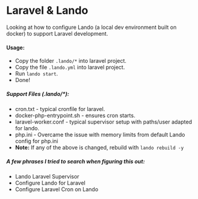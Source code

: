 
# Laravel & Lando

Looking at how to configure Lando (a local dev environment built on docker) to support Laravel development.

#### Usage: 
- Copy the folder `.lando/*` into laravel project.
- Copy the file `.lando.yml` into laravel project.
- Run `lando start`.
- Done!

##### Support Files (.lando/*):
- cron.txt - typical cronfile for laravel.
- docker-php-entrypoint.sh - ensures cron starts.
- laravel-worker.conf - typical supervisor setup with paths/user adapted for lando.
- php.ini - Overcame the issue with memory limits from default Lando config for php.ini
- **Note:** If any of the above is changed, rebuild with `lando rebuild -y`

##### A few phrases I tried to search when figuring this out:
- Lando Laravel Supervisor
- Configure Lando for Laravel
- Configure Laravel Cron on Lando